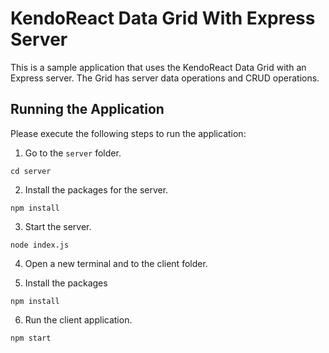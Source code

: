 # KendoReact Data Grid With Express Server

This is a sample application that uses the KendoReact Data Grid with an Express server. The Grid has server data operations and CRUD operations.

## Running the Application

Please execute the following steps to run the application:

1. Go to the `server` folder.

````
cd server
````

2. Install the packages for the server.

````
npm install
````

3. Start the server.

````
node index.js
````
4. Open a new terminal and to the client folder.

5. Install the packages

````
npm install
````

6. Run the client application.

````
npm start
````

